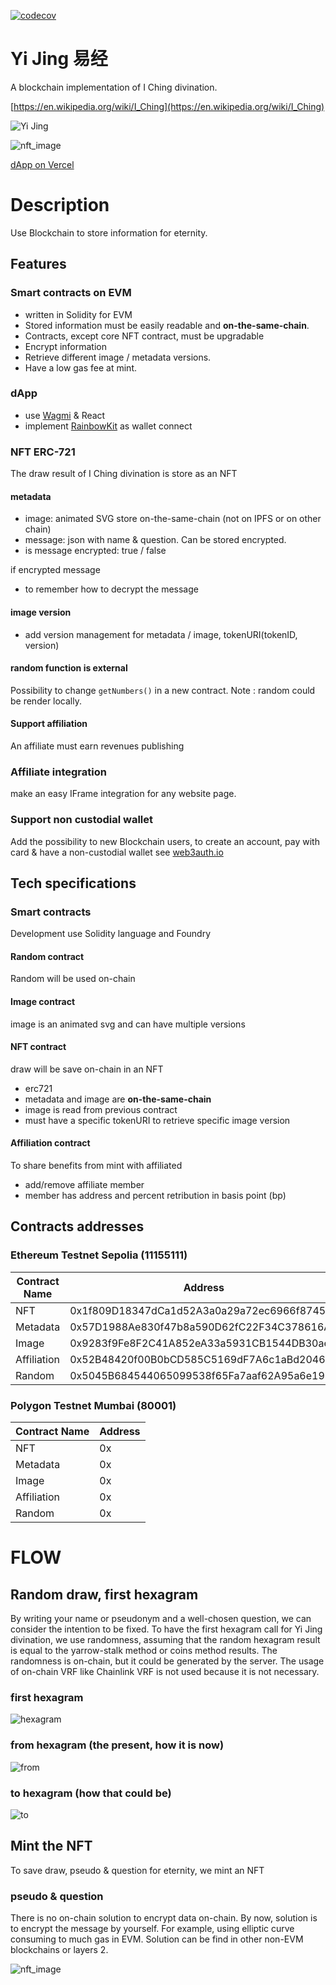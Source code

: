 [![codecov](https://codecov.io/gh/steftroubadour/yi-king/branch/main/graph/badge.svg?token=m5EOdrKkz8)](https://codecov.io/gh/steftroubadour/yi-king)

# Yi Jing 易经

A blockchain implementation of I Ching divination.

[https://en.wikipedia.org/wiki/I_Ching](https://en.wikipedia.org/wiki/I_Ching)

![Yi Jing](img/yijing.png)

![nft_image](img/yi-jing.gif)

[dApp on Vercel](https://yi-king-steftroubadour.vercel.app/)

# Description
Use Blockchain to store information for eternity.
## Features
### Smart contracts on EVM
* written in Solidity for EVM
* Stored information must be easily readable and **on-the-same-chain**.
* Contracts, except core NFT contract, must be upgradable
* Encrypt information
* Retrieve different image / metadata versions.
* Have a low gas fee at mint.
### dApp
* use [Wagmi](https://wagmi.sh/) & React
* implement [RainbowKit](https://www.rainbowkit.com/) as wallet connect

### NFT ERC-721
The draw result of I Ching divination is store as an NFT
#### metadata
* image: animated SVG store on-the-same-chain (not on IPFS or on other chain)
* message: json with name & question. Can be stored encrypted.
* is message encrypted: true / false

if encrypted message
* to remember how to decrypt the message
#### image version
* add version management for metadata / image, tokenURI(tokenID, version)
#### random function is external
Possibility to change `getNumbers()` in a new contract.
Note : random could be render locally.
#### Support affiliation
An affiliate must earn revenues publishing

### Affiliate integration
make an easy IFrame integration for any website page.

### Support non custodial wallet
Add the possibility to new Blockchain users, to create an account, pay with card & have a non-custodial wallet
see [web3auth.io](https://web3auth.io)


## Tech specifications
### Smart contracts
Development use Solidity language and Foundry
#### Random contract
Random will be used on-chain
#### Image contract
image is an animated svg and can have multiple versions
#### NFT contract
draw will be save on-chain in an NFT
* erc721
* metadata and image are **on-the-same-chain**
* image is read from previous contract
* must have a specific tokenURI to retrieve specific image version
#### Affiliation contract
To share benefits from mint with affiliated
* add/remove affiliate member
* member has address and percent retribution in basis point (bp)
## Contracts addresses
### Ethereum Testnet Sepolia (11155111)
| Contract Name | Address                                    |
|---------------|--------------------------------------------|
| NFT           | 0x1f809D18347dCa1d52A3a0a29a72ec6966f87456 |
| Metadata      | 0x57D1988Ae830f47b8a590D62fC22F34C378616Ad |
| Image         | 0x9283f9Fe8F2C41A852eA33a5931CB1544DB30aef |
| Affiliation   | 0x52B48420f00B0bCD585C5169dF7A6c1aBd2046E1 |
| Random        | 0x5045B684544065099538f65Fa7aaf62A95a6e198 |
### Polygon Testnet Mumbai (80001)
| Contract Name | Address                                    |
|---------------|--------------------------------------------|
| NFT           | 0x |
| Metadata      | 0x |
| Image         | 0x |
| Affiliation   | 0x |
| Random        | 0x |

# FLOW
## Random draw, first hexagram
By writing your name or pseudonym and a well-chosen question, we can consider the intention to be fixed. To have the
first hexagram call for Yi Jing divination, we use randomness, assuming that the random hexagram result is equal to the
yarrow-stalk method or coins method results. The randomness is on-chain, but it could be generated by the server. The
usage of on-chain VRF like Chainlink VRF is not used because it is not necessary.
### first hexagram
![hexagram](img/hexagram.png)
### from hexagram (the present, how it is now)
![from](img/from.png)
### to hexagram (how that could be)
![to](img/to.png)

## Mint the NFT
To save draw, pseudo & question for eternity, we mint an NFT
### pseudo & question
There is no on-chain solution to encrypt data on-chain. 
By now, solution is to encrypt the message by yourself.
For example, using elliptic curve consuming to much gas in EVM.
Solution can be find in other non-EVM blockchains or layers 2.


![nft_image](img/nft_image.png)